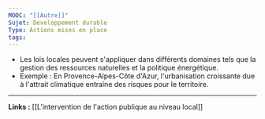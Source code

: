 ```yaml
---
MOOC: "[[Autre]]"
Sujet: Developpement durable
Type: Actions mises en place
tags:
---
```

- Les lois locales peuvent s'appliquer dans différents domaines tels que la gestion des ressources naturelles et la politique énergétique.
- Exemple : En Provence-Alpes-Côte d'Azur, l'urbanisation croissante due à l'attrait climatique entraîne des risques pour le territoire.
---
**Links :**
[[L'intervention de l'action publique au niveau local]]